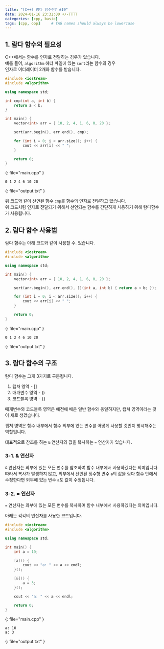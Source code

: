 ```yaml
---
title: "[C++] 람다 함수란? #19"
date: 2024-01-16 23:31:00 +/-TTTT
categories: [cpp, basic]
tags: [cpp, oop]     # TAG names should always be lowercase
---
```


## 1. 람다 함수의 필요성
C++에서는 함수를 인자로 전달하는 경우가 있습니다.<br>
예를 들어, `algorithm` 헤더 파일에 있는 `sort`라는 함수의 경우<br>
인자로 이터레이터 2개와 함수를 받습니다.

```cpp
#include <iostream>
#include <algorithm>

using namespace std;

int cmp(int a, int b) {
    return a < b;
}

int main() {
    vector<int> arr = { 10, 2, 4, 1, 6, 0, 20 };

    sort(arr.begin(), arr.end(), cmp);

    for (int i = 0; i < arr.size(); i++) {
        cout << arr[i] << " ";
    }

    return 0;
}
```
{: file="main.cpp" }
```
0 1 2 4 6 10 20 
```
{: file="output.txt" }

위 코드와 같이 선언된 함수 `cmp`를 함수의 인자로 전달하고 있습니다.<br>
위 코드처럼 인자로 전달되기 위해서 선언되는 함수를 간단하게 사용하기 위해 람다함수가 사용됩니다.

## 2. 람다 함수 사용법
람다 함수는 아래 코드와 같이 사용할 수. 있습니다.

```cpp
#include <iostream>
#include <algorithm>

using namespace std;

int main() {
    vector<int> arr = { 10, 2, 4, 1, 6, 0, 20 };

    sort(arr.begin(), arr.end(), [](int a, int b) { return a < b; });

    for (int i = 0; i < arr.size(); i++) {
        cout << arr[i] << " ";
    }

    return 0;
}
```
{: file="main.cpp" }
```
0 1 2 4 6 10 20 
```
{: file="output.txt" }

## 3. 람다 함수의 구조

람다 함수는 크게 3가지로 구분됩니다.

1. 캡쳐 영역 - []
2. 매개변수 영역 - ()
3. 코드블록 영역 - {}

매개변수와 코드블록 영역은 예전에 배운 일반 함수와 동일하지만,
캡쳐 영역이라는 것이 새로 생겼습니다.

캡쳐 영역은 함수 내부에서 함수 외부에 있는 변수를 어떻게 사용할 것인지 명시해주는 역할입니다.

대표적으로 참조를 하는 `&` 연산자와 값을 복사하는 `=` 연산자가 있습니다.

### 3-1. & 연산자
`&` 연산자는 외부에 있는 모든 변수를 참조하여 함수 내부에서 사용하겠다는 의미입니다.
따라서 복사가 발생하지 않고, 외부에서 선언된 정수형 변수 `a`의 값을 람다 함수 안에서 수정한다면
외부에 있는 변수 `a`도 값이 수정됩니다.

### 3-2. = 연산자
`=` 연산자는 외부에 있는 모든 변수를 복사하여 함수 내부에서 사용하겠다는 의미입니다.

아래는 각각의 연산자를 사용한 코드입니다.

```cpp
#include <iostream>
#include <algorithm>

using namespace std;

int main() {
    int a = 10;

    [a]() {
        cout << "a: " << a << endl;
    }();

    [&]() {
        a = 3;
    }();

    cout << "a: " << a << endl;

    return 0;
}
```
{: file="main.cpp" }
```
a: 10
a: 3

```
{: file="output.txt" }